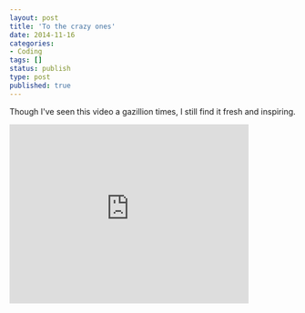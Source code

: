 ```yaml
---
layout: post
title: 'To the crazy ones'
date: 2014-11-16
categories:
- Coding
tags: []
status: publish
type: post
published: true
---
```


Though I've seen this video a gazillion times, I still find it fresh and inspiring.

<iframe width="420" height="315" src="http://www.youtube.com/embed/tjgtLSHhTPg" frameborder="0" allowfullscreen></iframe>
